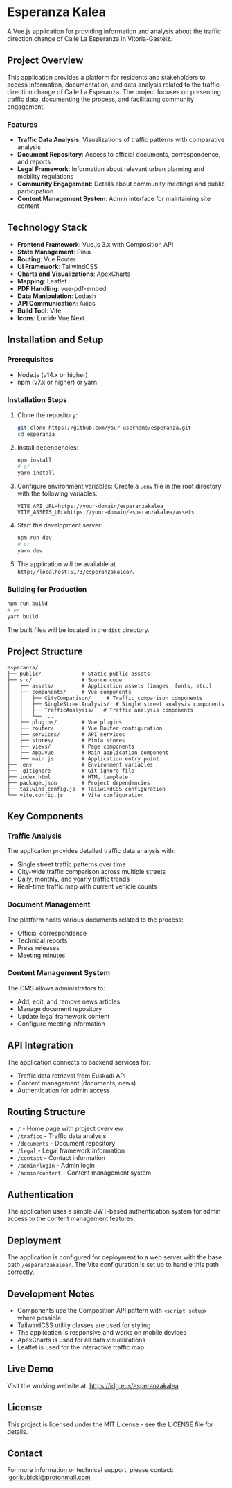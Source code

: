 # Esperanza Kalea

A Vue.js application for providing information and analysis about the traffic direction change of Calle La Esperanza in Vitoria-Gasteiz.

## Project Overview

This application provides a platform for residents and stakeholders to access information, documentation, and data analysis related to the traffic direction change of Calle La Esperanza. The project focuses on presenting traffic data, documenting the process, and facilitating community engagement.

### Features

- **Traffic Data Analysis**: Visualizations of traffic patterns with comparative analysis
- **Document Repository**: Access to official documents, correspondence, and reports
- **Legal Framework**: Information about relevant urban planning and mobility regulations
- **Community Engagement**: Details about community meetings and public participation
- **Content Management System**: Admin interface for maintaining site content

## Technology Stack

- **Frontend Framework**: Vue.js 3.x with Composition API
- **State Management**: Pinia
- **Routing**: Vue Router
- **UI Framework**: TailwindCSS
- **Charts and Visualizations**: ApexCharts
- **Mapping**: Leaflet
- **PDF Handling**: vue-pdf-embed
- **Data Manipulation**: Lodash
- **API Communication**: Axios
- **Build Tool**: Vite
- **Icons**: Lucide Vue Next

## Installation and Setup

### Prerequisites

- Node.js (v14.x or higher)
- npm (v7.x or higher) or yarn

### Installation Steps

1. Clone the repository:
   ```bash
   git clone https://github.com/your-username/esperanza.git
   cd esperanza
   ```

2. Install dependencies:
   ```bash
   npm install
   # or
   yarn install
   ```

3. Configure environment variables:
   Create a `.env` file in the root directory with the following variables:
   ```
   VITE_API_URL=https://your-domain/esperanzakalea
   VITE_ASSETS_URL=https://your-domain/esperanzakalea/assets
   ```

4. Start the development server:
   ```bash
   npm run dev
   # or
   yarn dev
   ```

5. The application will be available at `http://localhost:5173/esperanzakalea/`.

### Building for Production

```bash
npm run build
# or
yarn build
```

The built files will be located in the `dist` directory.

## Project Structure

```
esperanza/
├── public/             # Static public assets
├── src/                # Source code
│   ├── assets/         # Application assets (images, fonts, etc.)
│   ├── components/     # Vue components
│   │   ├── CityComparison/     # Traffic comparison components
│   │   ├── SingleStreetAnalysis/  # Single street analysis components
│   │   ├── TrafficAnalysis/   # Traffic analysis components
│   │   └── ...
│   ├── plugins/        # Vue plugins
│   ├── router/         # Vue Router configuration
│   ├── services/       # API services
│   ├── stores/         # Pinia stores
│   ├── views/          # Page components
│   ├── App.vue         # Main application component
│   └── main.js         # Application entry point
├── .env                # Environment variables
├── .gitignore          # Git ignore file
├── index.html          # HTML template
├── package.json        # Project dependencies
├── tailwind.config.js  # TailwindCSS configuration
└── vite.config.js      # Vite configuration
```

## Key Components

### Traffic Analysis

The application provides detailed traffic data analysis with:

- Single street traffic patterns over time
- City-wide traffic comparison across multiple streets
- Daily, monthly, and yearly traffic trends
- Real-time traffic map with current vehicle counts

### Document Management

The platform hosts various documents related to the process:

- Official correspondence
- Technical reports
- Press releases
- Meeting minutes

### Content Management System

The CMS allows administrators to:

- Add, edit, and remove news articles
- Manage document repository
- Update legal framework content
- Configure meeting information

## API Integration

The application connects to backend services for:

- Traffic data retrieval from Euskadi API
- Content management (documents, news)
- Authentication for admin access

## Routing Structure

- `/` - Home page with project overview
- `/trafico` - Traffic data analysis
- `/documents` - Document repository
- `/legal` - Legal framework information
- `/contact` - Contact information
- `/admin/login` - Admin login
- `/admin/content` - Content management system

## Authentication

The application uses a simple JWT-based authentication system for admin access to the content management features.

## Deployment

The application is configured for deployment to a web server with the base path `/esperanzakalea/`. The Vite configuration is set up to handle this path correctly.

## Development Notes

- Components use the Composition API pattern with `<script setup>` where possible
- TailwindCSS utility classes are used for styling
- The application is responsive and works on mobile devices
- ApexCharts is used for all data visualizations
- Leaflet is used for the interactive traffic map

## Live Demo

Visit the working website at: https://idg.eus/esperanzakalea

## License

This project is licensed under the MIT License - see the LICENSE file for details.

## Contact

For more information or technical support, please contact:
igor.kubicki@protonmail.com